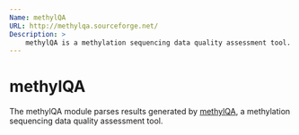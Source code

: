 ```yaml
---
Name: methylQA
URL: http://methylqa.sourceforge.net/
Description: >
    methylQA is a methylation sequencing data quality assessment tool.
---
```


# methylQA
The methylQA module parses results generated by
[methylQA](http://methylqa.sourceforge.net/),
a methylation sequencing data quality assessment tool.